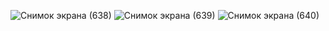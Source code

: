 ![Снимок экрана (638)](https://github.com/user-attachments/assets/34c44755-a2bb-4273-a78f-1b2921d1d102)
![Снимок экрана (639)](https://github.com/user-attachments/assets/04098c16-b719-4aa0-bc20-0e001fd25833)
![Снимок экрана (640)](https://github.com/user-attachments/assets/a57c1d88-f0f2-43aa-b7e4-106b98038c8f)
